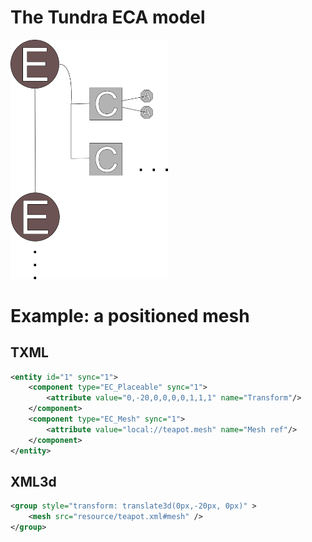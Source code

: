 The Tundra ECA model
====================

<!-- ![(ECA Diagram)](https://github.com/realXtend/doc/raw/master/ec_model.png "Entity-Component model")-->
<img src="https://github.com/realXtend/doc/raw/master/ec_model.png" style="width: 50%;" />

Example: a positioned mesh
==========================

TXML
----

```xml
<entity id="1" sync="1">
    <component type="EC_Placeable" sync="1">
        <attribute value="0,-20,0,0,0,0,1,1,1" name="Transform"/>
    </component>
    <component type="EC_Mesh" sync="1">
        <attribute value="local://teapot.mesh" name="Mesh ref"/>
    </component>
</entity>
```

XML3d
-----

```xml
<group style="transform: translate3d(0px,-20px, 0px)" >
    <mesh src="resource/teapot.xml#mesh" />
</group>
```
